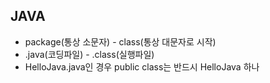 ## JAVA
- package(통상 소문자) - class(통상 대문자로 시작)
- .java(코딩파일) - .class(실행파일)
- HelloJava.java인 경우 public class는 반드시 HelloJava 하나
